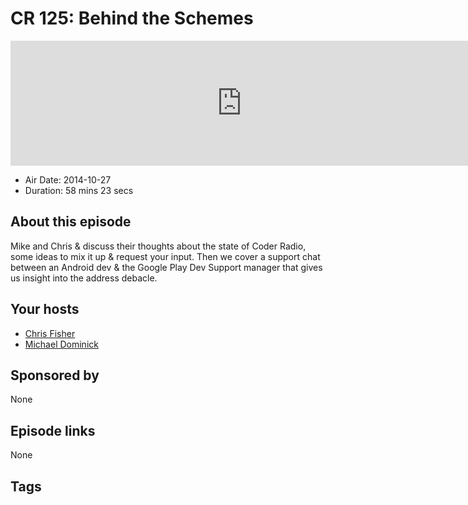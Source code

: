 # CR 125: Behind the Schemes

<iframe src="https://player.fireside.fm/v2/MLf2ZzhC+CMsXgv_-?theme=dark" width="740" height="200" frameborder="0" scrolling="no"></iframe>

* Air Date: 2014-10-27
* Duration: 58 mins 23 secs

## About this episode

Mike and Chris & discuss their thoughts about the state of Coder Radio, some ideas to mix it up & request your input. Then we cover a support chat between an Android dev & the Google Play Dev Support manager that gives us insight into the address debacle.

## Your hosts
* [Chris Fisher](https://coder.show/hosts/chrislas)
* [Michael Dominick](https://coder.show/hosts/michael)

## Sponsored by

None



## Episode links

None



## Tags

